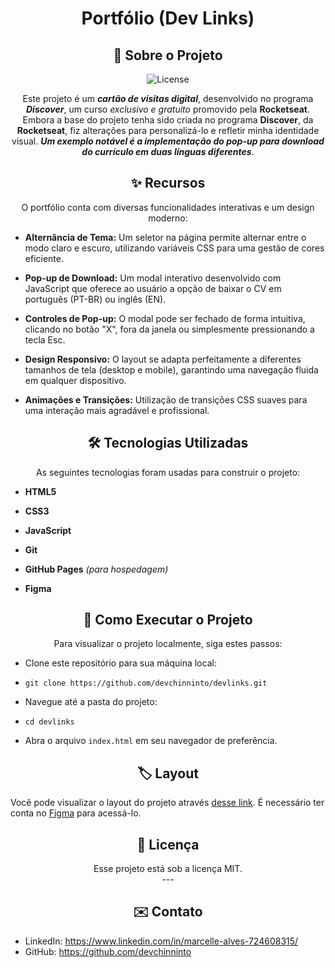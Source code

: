 <h1 align='center'> Portfólio (Dev Links)</h1>
<h2 align='center'> 
🚀 Sobre o Projeto
</h2>

<p align='center'>
<img alt='License' src='./assets/cover.png'>
</p>

<p align='center'>
Este projeto é um <strong><em>cartão de visitas digital</em></strong>, desenvolvido no programa <strong><em>Discover</em></strong>, um curso <em>exclusivo e gratuito</em> promovido pela <strong>Rocketseat</strong>.<br>
Embora a base do projeto tenha sido criada no programa <strong>Discover</strong>, da <strong>Rocketseat</strong>, fiz alterações para personalizá-lo e refletir minha identidade visual. <strong><em>Um exemplo notável é a implementação do pop-up para download do currículo em duas línguas diferentes</strong></em>.
</p>

<h2 align='center'>✨ Recursos</h2>
<p align='center'>O portfólio conta com diversas funcionalidades interativas e um design moderno:
</p>

- <strong>Alternância de Tema:</strong> Um seletor na página permite alternar entre o modo claro e escuro, utilizando variáveis CSS para uma gestão de cores eficiente.

- <strong>Pop-up de Download:</strong> Um modal interativo desenvolvido com JavaScript que oferece ao usuário a opção de baixar o CV em português (PT-BR) ou inglês (EN).

- <strong>Controles de Pop-up:</strong> O modal pode ser fechado de forma intuitiva, clicando no botão "X", fora da janela ou simplesmente pressionando a tecla Esc.

- <strong>Design Responsivo:</strong> O layout se adapta perfeitamente a diferentes tamanhos de tela (desktop e mobile), garantindo uma navegação fluida em qualquer dispositivo.

- <strong>Animações e Transições:</strong> Utilização de transições CSS suaves para uma interação mais agradável e profissional.


<h2 align='center'>🛠️ Tecnologias Utilizadas</h2>
<p align='center'>
As seguintes tecnologias foram usadas para construir o projeto:
</p>

- <strong>HTML5</strong>

- <strong>CSS3</strong>

- <strong>JavaScript</strong>

- <strong>Git</strong>

- <strong>GitHub Pages</strong> <em>(para hospedagem)</em>

- <strong>Figma</strong>


<h2 align='center'>📁 Como Executar o Projeto</h2>
<p align='center'>Para visualizar o projeto localmente, siga estes passos:
</p>

- Clone este repositório para sua máquina local:

- `git clone https://github.com/devchinninto/devlinks.git`

- Navegue até a pasta do projeto:

- `cd devlinks`

- Abra o arquivo `index.html` em seu navegador de preferência.


<h2 align='center'>🏷️ Layout</h2>


Você pode visualizar o layout do projeto através [desse link](https://www.figma.com/community/file/1187422022288947321/devlinks-projeto-discover). É necessário ter conta no [Figma](https://figma.com) para acessá-lo.

<h2 align='center'>📝 Licença</h2>

<p align='center'>Esse projeto está sob a licença MIT.<br>
---</p>

<h2 align='center'>✉️ Contato</h2>


- LinkedIn: https://www.linkedin.com/in/marcelle-alves-724608315/
- GitHub: https://github.com/devchinninto
